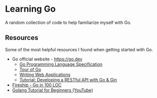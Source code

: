 # Learning Go

A random collection of code to help familiarize myself with Go.

## Resources

Some of the most helpful resources I found when getting started with Go.

- Go official website - https://go.dev
  - [Go Programming Language Specification](https://go.dev/ref/spec)
  - [Tour of Go](https://go.dev/tour/)
  - [Writing Web Applications](https://go.dev/doc/articles/wiki/)
  - [Tutorial: Developing a RESTful API with Go & Gin](https://go.dev/doc/tutorial/web-service-gin)
- [Fireship - Go in 100 LOC](https://fireship.io/lessons/learn-go-in-100-lines/)
- [Golang Tutorial for Beginners (YouTube)](https://www.youtube.com/watch?v=yyUHQIec83I)
